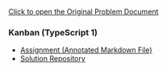 [Click to open the Original Problem Document](https://docs.google.com/document/d/1cY9DU0o35-IIXV1u2LLY2l4nQVQz9TX0/edit)

### Kanban (TypeScript 1)
- [Assignment (Annotated Markdown File)](./Assignment.md)
- [Solution Repository](https://github.com/metacube-manthan-rajoria/GET_003_Chapter_009)